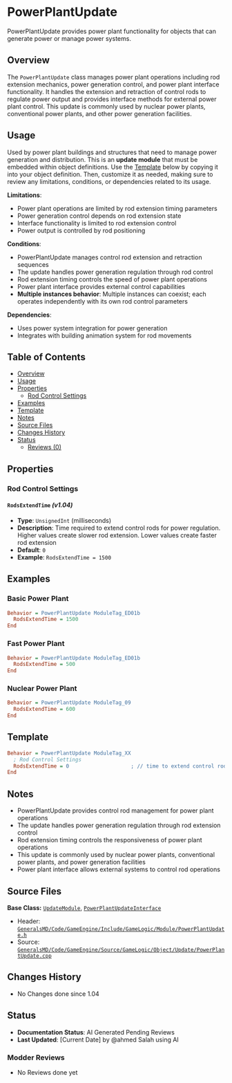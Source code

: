 # PowerPlantUpdate

PowerPlantUpdate provides power plant functionality for objects that can generate power or manage power systems.

## Overview

The `PowerPlantUpdate` class manages power plant operations including rod extension mechanics, power generation control, and power plant interface functionality. It handles the extension and retraction of control rods to regulate power output and provides interface methods for external power plant control. This update is commonly used by nuclear power plants, conventional power plants, and other power generation facilities.

## Usage

Used by power plant buildings and structures that need to manage power generation and distribution. This is an **update module** that must be embedded within object definitions. Use the [Template](#template) below by copying it into your object definition. Then, customize it as needed, making sure to review any limitations, conditions, or dependencies related to its usage.

**Limitations**:
- Power plant operations are limited by rod extension timing parameters
- Power generation control depends on rod extension state
- Interface functionality is limited to rod extension control
- Power output is controlled by rod positioning

**Conditions**:
- PowerPlantUpdate manages control rod extension and retraction sequences
- The update handles power generation regulation through rod control
- Rod extension timing controls the speed of power plant operations
- Power plant interface provides external control capabilities
- **Multiple instances behavior**: Multiple instances can coexist; each operates independently with its own rod control parameters

**Dependencies**:
- Uses power system integration for power generation
- Integrates with building animation system for rod movements

## Table of Contents

- [Overview](#overview)
- [Usage](#usage)
- [Properties](#properties)
  - [Rod Control Settings](#rod-control-settings)
- [Examples](#examples)
- [Template](#template)
- [Notes](#notes)
- [Source Files](#source-files)
- [Changes History](#changes-history)
- [Status](#status)
  - [Reviews (0)](#modder-reviews)

## Properties

### Rod Control Settings

#### `RodsExtendTime` *(v1.04)*
- **Type**: `UnsignedInt` (milliseconds)
- **Description**: Time required to extend control rods for power regulation. Higher values create slower rod extension. Lower values create faster rod extension
- **Default**: `0`
- **Example**: `RodsExtendTime = 1500`

## Examples

### Basic Power Plant
```ini
Behavior = PowerPlantUpdate ModuleTag_ED01b
  RodsExtendTime = 1500
End
```

### Fast Power Plant
```ini
Behavior = PowerPlantUpdate ModuleTag_ED01b
  RodsExtendTime = 500
End
```

### Nuclear Power Plant
```ini
Behavior = PowerPlantUpdate ModuleTag_09
  RodsExtendTime = 600
End
```

## Template

```ini
Behavior = PowerPlantUpdate ModuleTag_XX
  ; Rod Control Settings
  RodsExtendTime = 0                    ; // time to extend control rods *(v1.04)*
End
```

## Notes

- PowerPlantUpdate provides control rod management for power plant operations
- The update handles power generation regulation through rod extension control
- Rod extension timing controls the responsiveness of power plant operations
- This update is commonly used by nuclear power plants, conventional power plants, and power generation facilities
- Power plant interface allows external systems to control rod operations

## Source Files

**Base Class:** [`UpdateModule`](../../GeneralsMD/Code/GameEngine/Include/GameLogic/Module/UpdateModule.h), [`PowerPlantUpdateInterface`](../../GeneralsMD/Code/GameEngine/Include/GameLogic/Module/PowerPlantUpdate.h)

- Header: [`GeneralsMD/Code/GameEngine/Include/GameLogic/Module/PowerPlantUpdate.h`](../../GeneralsMD/Code/GameEngine/Include/GameLogic/Module/PowerPlantUpdate.h)
- Source: [`GeneralsMD/Code/GameEngine/Source/GameLogic/Object/Update/PowerPlantUpdate.cpp`](../../GeneralsMD/Code/GameEngine/Source/GameLogic/Object/Update/PowerPlantUpdate.cpp)

## Changes History

- No Changes done since 1.04

## Status

- **Documentation Status**: AI Generated Pending Reviews 
- **Last Updated**: [Current Date] by @ahmed Salah using AI

### Modder Reviews 
- No Reviews done yet